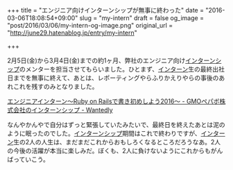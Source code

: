 +++
title = "エンジニア向けインターンシップが無事に終わった"
date = "2016-03-06T18:08:54+09:00"
slug = "my-intern"
draft = false
og_image = "post/2016/03/06/my-intern-og-image.png"
original_url = "http://june29.hatenablog.jp/entry/my-intern"

+++

<p>2月5日(金)から3月4日(金)までの約1ヶ月、弊社のエンジニア向け<a class="keyword" href="http://d.hatena.ne.jp/keyword/%A5%A4%A5%F3%A5%BF%A1%BC%A5%F3%A5%B7%A5%C3%A5%D7">インターンシップ</a>のメンターを担当させてもらいました。ひとまず、<a class="keyword" href="http://d.hatena.ne.jp/keyword/%A5%A4%A5%F3%A5%BF%A1%BC%A5%F3">インターン</a>生の最終出社日までを無事に終えて、あとは、レポーティングやらふりかえりやらの事後のあれこれを残すのみとなりました。</p>

<p><a href="https://www.wantedly.com/projects/39070">エンジニアインターン～Ruby on Railsで書き初めしよう2016～ - GMOペパボ株式会社のインターンシップ - Wantedly</a></p>

<p>なんやかんやで自分はずっと緊張していたみたいで、最終日を終えたあとは泥のように眠ったのでした。<a class="keyword" href="http://d.hatena.ne.jp/keyword/%A5%A4%A5%F3%A5%BF%A1%BC%A5%F3%A5%B7%A5%C3%A5%D7">インターンシップ</a>期間はこれで終わりですが、<a class="keyword" href="http://d.hatena.ne.jp/keyword/%A5%A4%A5%F3%A5%BF%A1%BC%A5%F3">インターン</a>生の2人の人生は、まだまだこれからおもしろくなるところだろうなあ。2人の今後の活躍が本当に楽しみだ。ぼくも、2人に負けないようにこれからもがんばっていこう。</p>
